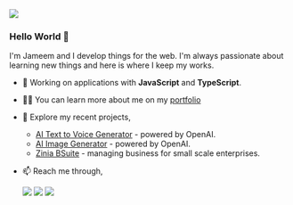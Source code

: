 <img src="https://www.jameem.dev/img/github-banner.jpg">

### Hello World 👋
I'm Jameem and I develop things for the web. I'm always passionate about learning new things and here is where I keep my works.

- 🔭 Working on applications with **JavaScript** and  **TypeScript**.
- 👨‍💻 You can learn more about me on my [portfolio](https://jameem.dev)
- 🔭 Explore my recent projects,
     - [AI Text to Voice Generator](https://ai-text-to-voice.netlify.app/) - powered by OpenAI.
     - [AI Image Generator](https://ai-image-jm.netlify.app/) - powered by OpenAI.
     - [Zinia BSuite](http://app.zinia.tech) - managing business for small scale enterprises.
- 📫 Reach me through,
     
     [<img src="https://img.shields.io/badge/twitter-%231DA1F2.svg?&style=for-the-badge&logo=twitter&logoColor=white" />](https://twitter.com/jameem_mohd) 
     [<img src="https://img.shields.io/badge/linkedin-%230077B5.svg?&style=for-the-badge&logo=linkedin&logoColor=white" />](https://www.linkedin.com/in/jameem/) 
     [<img src="https://img.shields.io/badge/Website-pk-%23.svg?&style=for-the-badge&logo=&logoColor=white%22" />](https://jameem.dev/)     
    
